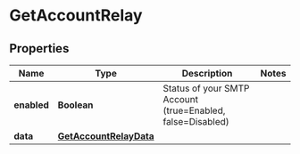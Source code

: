 
# GetAccountRelay

## Properties
Name | Type | Description | Notes
------------ | ------------- | ------------- | -------------
**enabled** | **Boolean** | Status of your SMTP Account (true&#x3D;Enabled, false&#x3D;Disabled) | 
**data** | [**GetAccountRelayData**](GetAccountRelayData.md) |  | 



